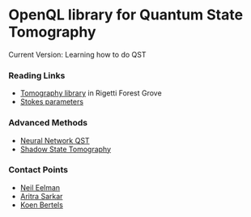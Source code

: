 # OpenQL library for Quantum State Tomography

Current Version: Learning how to do QST

### Reading Links
* [Tomography library](https://grove-docs.readthedocs.io/en/latest/tomography.html) in Rigetti Forest Grove
* [Stokes parameters](https://qudev.phys.ethz.ch/content/QSIT16/talks/densityMatrix_stateTomography_ChunTat_Oscermann.pdf)

### Advanced Methods
* [Neural Network QST](https://www.nature.com/articles/s41567-018-0048-5)
* [Shadow State Tomography](https://arxiv.org/abs/1711.01053)

### Contact Points
* [Neil Eelman](https://drexel.edu/fellowships/studentprofiles/profiles/Neil%20Eelman/)
* [Aritra Sarkar](https://qutech.nl/person/aritra-sarkar/)
* [Koen Bertels](https://www.tudelft.nl/en/eemcs/the-faculty/departments/quantum-computer-engineering/quantum-computer-architecture-lab/staff/koen-bertels/)